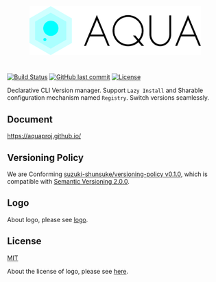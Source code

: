 <p align="center" width="100%">
<img src="./logo/aqua_horizontal.svg" width="400">
</p>

#

[![Build Status](https://github.com/aquaproj/aqua/workflows/test/badge.svg)](https://github.com/aquaproj/aqua/actions)
[![GitHub last commit](https://img.shields.io/github/last-commit/aquaproj/aqua.svg)](https://github.com/aquaproj/aqua)
[![License](http://img.shields.io/badge/license-mit-blue.svg?style=flat-square)](https://raw.githubusercontent.com/aquaproj/aqua/main/LICENSE)

Declarative CLI Version manager. Support `Lazy Install` and Sharable configuration mechanism named `Registry`. Switch versions seamlessly.

## Document

https://aquaproj.github.io/

## Versioning Policy

We are Conforming [suzuki-shunsuke/versioning-policy v0.1.0](https://github.com/suzuki-shunsuke/versioning-policy/blob/v0.1.0/POLICY.md), which is compatible with [Semantic Versioning 2.0.0](https://semver.org/).

## Logo

About logo, please see [logo](logo).

## License

[MIT](LICENSE)

About the license of logo, please see [here](logo/README.md#license).
